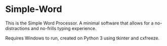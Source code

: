 # Simple-Word
This is the Simple Word Processor. A minimal software that allows for a no-distractions and no-frills typing experience. 

Requires Windows to run, created on Python 3 using tkinter and cxfreeze.
